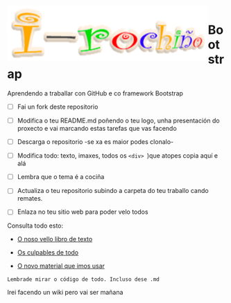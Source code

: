 <img style="float:left" height="128px"   src="/imaxes/logo.png" alt="" />

# Bootstrap
Aprendendo a traballar con GitHub e  co framework Bootstrap 

- [ ] Fai un fork deste repositorio
- [ ] Modifica o teu README.md poñendo o teu logo, unha presentación do proxecto e vai marcando estas tarefas que vas facendo
- [ ] Descarga o repositorio -se xa es maior podes clonalo-
- [ ] Modifica todo: texto, imaxes, todos os `<div> `)que atopes copia aquí e alá
- [ ] Lembra que o tema é a cociña 
- [ ] Actualiza o teu repositorio subindo a carpeta do teu traballo cando remates.
- [ ] Enlaza no teu sitio web para poder velo todos 


Consulta todo esto:

* [O noso vello libro de texto](https://www.w3schools.com/bootstrap4/default.asp)

* [Os culpables de todo](https://getbootstrap.com/docs/4.0/getting-started/introduction/)

* [O novo material que imos usar](https://www.quackit.com/bootstrap/bootstrap_4/tutorial/)


```
Lembrade mirar o código de todo. Incluso dese .md
```

Irei facendo un wiki pero vai ser mañana
